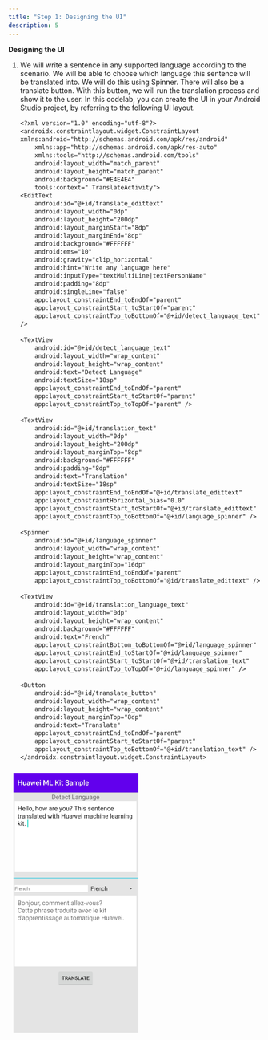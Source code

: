 ```yaml
---
title: "Step 1: Designing the UI"
description: 5
---
```


**Designing the UI**

1. We will write a sentence in any supported language according to the scenario. We will be able to choose which language this sentence will be translated into. We will do this using Spinner. There will also be a translate button. With this button, we will run the translation process and show it to the user. In this codelab, you can create the UI in your Android Studio project, by referring to the following UI layout.

   
       <?xml version="1.0" encoding="utf-8"?>
       <androidx.constraintlayout.widget.ConstraintLayout xmlns:android="http://schemas.android.com/apk/res/android"
           xmlns:app="http://schemas.android.com/apk/res-auto"
           xmlns:tools="http://schemas.android.com/tools"
           android:layout_width="match_parent"
           android:layout_height="match_parent"
           android:background="#E4E4E4"
           tools:context=".TranslateActivity">
       <EditText
           android:id="@+id/translate_edittext"
           android:layout_width="0dp"
           android:layout_height="200dp"
           android:layout_marginStart="8dp"
           android:layout_marginEnd="8dp"
           android:background="#FFFFFF"
           android:ems="10"
           android:gravity="clip_horizontal"
           android:hint="Write any language here"
           android:inputType="textMultiLine|textPersonName"
           android:padding="8dp"
           android:singleLine="false"
           app:layout_constraintEnd_toEndOf="parent"
           app:layout_constraintStart_toStartOf="parent"
           app:layout_constraintTop_toBottomOf="@+id/detect_language_text" />
       
       <TextView
           android:id="@+id/detect_language_text"
           android:layout_width="wrap_content"
           android:layout_height="wrap_content"
           android:text="Detect Language"
           android:textSize="18sp"
           app:layout_constraintEnd_toEndOf="parent"
           app:layout_constraintStart_toStartOf="parent"
           app:layout_constraintTop_toTopOf="parent" />
       
       <TextView
           android:id="@+id/translation_text"
           android:layout_width="0dp"
           android:layout_height="200dp"
           android:layout_marginTop="8dp"
           android:background="#FFFFFF"
           android:padding="8dp"
           android:text="Translation"
           android:textSize="18sp"
           app:layout_constraintEnd_toEndOf="@+id/translate_edittext"
           app:layout_constraintHorizontal_bias="0.0"
           app:layout_constraintStart_toStartOf="@+id/translate_edittext"
           app:layout_constraintTop_toBottomOf="@+id/language_spinner" />
       
       <Spinner
           android:id="@+id/language_spinner"
           android:layout_width="wrap_content"
           android:layout_height="wrap_content"
           android:layout_marginTop="16dp"
           app:layout_constraintEnd_toEndOf="parent"
           app:layout_constraintTop_toBottomOf="@id/translate_edittext" />
       
       <TextView
           android:id="@+id/translation_language_text"
           android:layout_width="0dp"
           android:layout_height="wrap_content"
           android:background="#FFFFFF"
           android:text="French"
           app:layout_constraintBottom_toBottomOf="@+id/language_spinner"
           app:layout_constraintEnd_toStartOf="@+id/language_spinner"
           app:layout_constraintStart_toStartOf="@+id/translation_text"
           app:layout_constraintTop_toTopOf="@+id/language_spinner" />
       
       <Button
           android:id="@+id/translate_button"
           android:layout_width="wrap_content"
           android:layout_height="wrap_content"
           android:layout_marginTop="8dp"
           android:text="Translate"
           app:layout_constraintEnd_toEndOf="parent"
           app:layout_constraintStart_toStartOf="parent"
           app:layout_constraintTop_toBottomOf="@+id/translation_text" />
       </androidx.constraintlayout.widget.ConstraintLayout>

<div style="padding: 5px">
        <img style="width: 250.00px ; padding: 5px" src="https://raw.githubusercontent.com/Mrtckr008/gh-pages-mlkittranslate/master/assets/ss_ui_design.png">
</div>